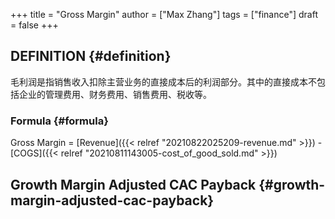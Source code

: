 +++
title = "Gross Margin"
author = ["Max Zhang"]
tags = ["finance"]
draft = false
+++

## DEFINITION {#definition}

毛利润是指销售收入扣除主营业务的直接成本后的利润部分。其中的直接成本不包括企业的管理费用、财务费用、销售费用、税收等。


### Formula {#formula}

Gross Margin = [Revenue]({{< relref "20210822025209-revenue.md" >}}) - [COGS]({{< relref "20210811143005-cost_of_good_sold.md" >}})


## Growth Margin Adjusted CAC Payback {#growth-margin-adjusted-cac-payback}
